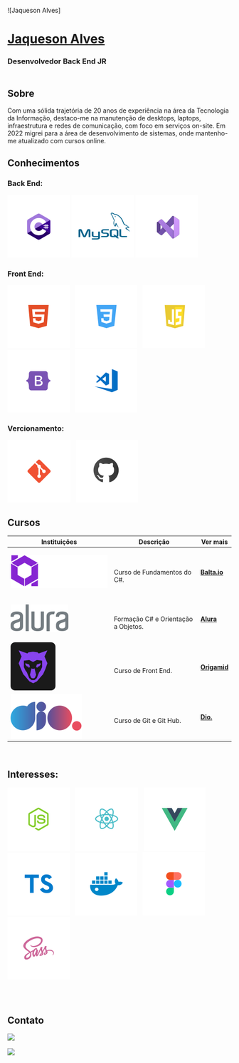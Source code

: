 ![Jaqueson Alves]
# <b>[Jaqueson Alves](linkedin.com/in/ajcordeiro)</b> 
### Desenvolvedor Back End JR <br><br>
## Sobre
Com uma sólida trajetória de 20 anos de experiência na área da Tecnologia da Informação, destaco-me na manutenção de desktops, laptops, infraestrutura e redes de comunicação, com foco em serviços on-site. Em 2022 migrei para a área de desenvolvimento de sistemas, onde mantenho-me atualizado com cursos online. 

## Conhecimentos

### Back End:
 ![CSharp](./img/CSharp.svg) ![MySql](./img/MySql.svg) ![VStudio](./img/VStudio.svg)<br> 

### Front End:
 ![HTML](./img/html.svg) &nbsp;
 ![CSS](./img/css.svg) &nbsp;
 ![JS](./img/jscript.svg) &nbsp;
 ![Bootstrap](./img/bootstrap.svg) &nbsp;
 ![VSCode](./img/vscode.svg) &nbsp;  

### Vercionamento:
 ![Git](./img/git.svg) &nbsp;
 ![GitHub](./img/Github.svg) &nbsp;

## Cursos
<table>
  <thead>
    <tr>
      <th>Instituições</th>
      <th>Descrição</th>
      <th>Ver mais</th>
    </tr>
  </thead>

  <tbody>
    <tr>
      <td>

![Balta.io](./img/balta.svg)
      </td>
      <td>
        <br>
        Curso de Fundamentos do C#.
      </td>
      <td>
        <b>[Balta.io](https://balta.io/cursos/fundamentos-csharp)</b><br>
      </td>
    </tr>
    <tr>
      <td>

![Alura](./img/alura.svg)
      </td>
      <td>
        <br>
        Formação C# e Orientação a Objetos.
      </td>
      <td>
        <b>[Alura](https://www.alura.com.br)</b><br>
      </td>
    </tr>
    <tr>
      <td>
![Origamid](./img/origamid.svg)
      </td>
      <td>
        <br>
        Curso de Front End.
      </td>
      <td>
        <b>[Origamid](https://www.origamid.com)</b><br>
      </td>
    </tr>
    <tr>
      <td>
![Origamid](./img/Dio.svg)
      </td>
      <td>
        <br>
        Curso de Git e Git Hub.
      </td>
      <td>
        <b>[Dio.](https://web.dio.me/)</b><br>
      </td>
    </tr>
  </tbody>
</table>
<br>

## Interesses:
<div style="display: inline_block; text-decoration: none; margin-bottom: 30px">

  ![NodeJS](./img/nodejs.svg) &nbsp;
  ![ReactJS](./img/reactjs.svg) &nbsp;
  ![VueJS](./img/vuejs.svg) &nbsp;
  ![TS](./img/ts.svg) &nbsp;
  ![Docker](./img/docker.svg) &nbsp;
  ![Figma](./img/figma.svg) &nbsp;
  ![Sass](./img/sass.svg) &nbsp;

</div>
<br>

## Contato
<div>
  <a href="mailto: jaquesonalves@hotmail.com"><img src="https://img.shields.io/badge/Email-jaquesonalves@hotmail.com-lightgrey?style=for-the-badge&logo=Gmail&logoColor=white"></a> &nbsp;
  
  <a href="https://www.linkedin.com/in/ajcordeiro/" target="_blank"><img src="https://img.shields.io/badge/Linkedin-ajcordeiro-blue?style=for-the-badge&logo=Linkedin&logoColor=white"></a> &nbsp;
  
</div>
<br>
